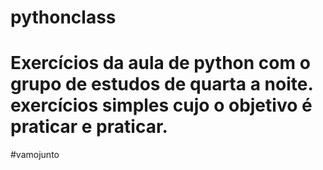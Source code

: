 # pythonclass
# Exercícios da aula de python com o grupo de estudos de quarta a noite. exercícios simples cujo o objetivo é praticar e praticar. 
#vamojunto
